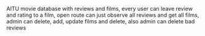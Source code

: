 AITU movie database with reviews and films, every user can leave review and rating to a film, open route can just observe all reviews and get all films, admin can delete, add, update films and delete, also admin can delete bad reviews
